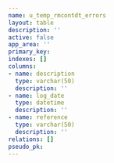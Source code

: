 ```yaml
---
name: u_temp_rmcontdt_errors
layout: table
description: ''
active: false
app_area: ''
primary_key: 
indexes: []
columns:
- name: description
  type: varchar(50)
  description: ''
- name: log_date
  type: datetime
  description: ''
- name: reference
  type: varchar(50)
  description: ''
relations: []
pseudo_pk: 
---
```


